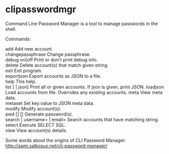 clipasswordmgr
==============

Command Line Password Manager is a tool to manage passwords in the shell.

Commands:

   add                                                                               Add new account.                                          
   changepassphrase                                                                  Change passphrase.                                        
   debug            on|off                                                           Print or don't print debug info.                          
   delete           <start of name>                                                  Delete account(s) that match given string.                
   exit                                                                              Exit program.                                             
   exportjson       <filename>                                                       Export accounts as JSON to a file.                        
   help                                                                              This help.                                                
   list             [<start of name> | json]                                         Print all or given accounts. If json is given, print JSON.
   loadjson         <filename>                                                       Load accounts from file. Overrides any existing accounts. 
   meta                                                                              View meta data.                                           
   metaset          <key> <value>                                                    Set key:value to JSON meta data.                          
   modify           <start of name>                                                  Modify account(s).                                        
   pwd              [<number of pwds>] [<pwd length>]                                Generate password(s).                                     
   search           <string in name or comment> | username=<string> | email=<string> Search accounts that have matching string.                
   select           <rest of select SQL>                                             Execute SELECT SQL.                                       
   view             <start of name>                                                  View account(s) details.


Some words about the origins of CLI Password Manager: http://sami.salkosuo.net/cli-password-manager/
